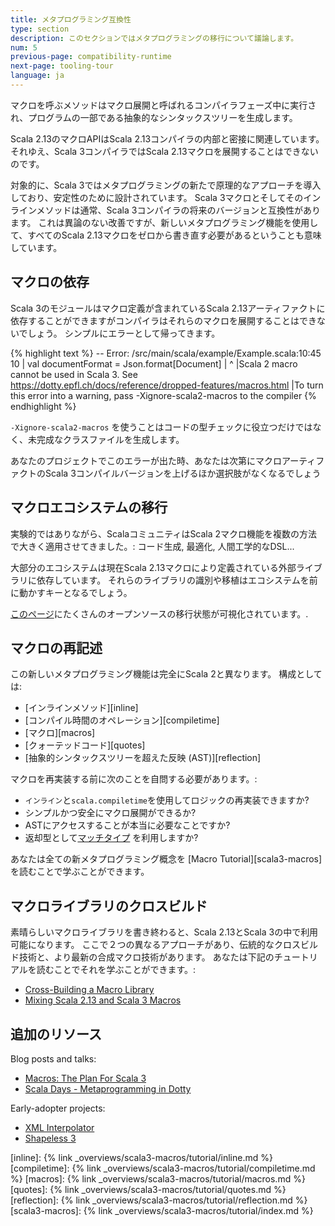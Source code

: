 ```yaml
---
title: メタプログラミング互換性
type: section
description: このセクションではメタプログラミングの移行について議論します。 
num: 5
previous-page: compatibility-runtime
next-page: tooling-tour
language: ja
---
```


マクロを呼ぶメソッドはマクロ展開と呼ばれるコンパイラフェーズ中に実行され、プログラムの一部である抽象的なシンタックスツリーを生成します。

Scala 2.13のマクロAPIはScala 2.13コンパイラの内部と密接に関連しています。
それゆえ、Scala 3コンパイラではScala 2.13マクロを展開することはできないのです。

対象的に、Scala 3ではメタプログラミングの新たで原理的なアプローチを導入しており、安定性のために設計されています。
Scala 3マクロとそしてそのインラインメソッドは通常、Scala 3コンパイラの将来のバージョンと互換性があります。
これは異論のない改善ですが、新しいメタプログラミング機能を使用して、すべてのScala 2.13マクロをゼロから書き直す必要があるということも意味しています。

## マクロの依存

Scala 3のモジュールはマクロ定義が含まれているScala 2.13アーティファクトに依存することができますがコンパイラはそれらのマクロを展開することはできないでしょう。
シンプルにエラーとして帰ってきます。

{% highlight text %}
 -- Error: /src/main/scala/example/Example.scala:10:45 
 10 |  val documentFormat = Json.format[Document]
    |                            ^
    |Scala 2 macro cannot be used in Scala 3. See https://dotty.epfl.ch/docs/reference/dropped-features/macros.html
    |To turn this error into a warning, pass -Xignore-scala2-macros to the compiler
{% endhighlight %}

`-Xignore-scala2-macros` を使うことはコードの型チェックに役立つだけではなく、未完成なクラスファイルを生成します。

あなたのプロジェクトでこのエラーが出た時、あなたは次第にマクロアーティファクトのScala 3コンパイルバージョンを上げるほか選択肢がなくなるでしょう

## マクロエコシステムの移行

実験的ではありながら、ScalaコミュニティはScala 2マクロ機能を複数の方法で大きく適用させてきました。: コード生成, 最適化, 人間工学的なDSL...

大部分のエコシステムは現在Scala 2.13マクロにより定義されている外部ライブラリに依存しています。
それらのライブラリの識別や移植はエコシステムを前に動かすキーとなるでしょう。

[このページ](https://scalacenter.github.io/scala-3-migration-guide/docs/macros/macro-libraries.html)にたくさんのオープンソースの移行状態が可視化されています。.

## マクロの再記述

この新しいメタプログラミング機能は完全にScala 2と異なります。
構成としては:
- [インラインメソッド][inline]
- [コンパイル時間のオペレーション][compiletime]
- [マクロ][macros]
- [クォーテッドコード][quotes]
- [抽象的シンタックスツリーを超えた反映 (AST)][reflection]

マクロを再実装する前に次のことを自問する必要があります。:
- `インライン`と`scala.compiletime`を使用してロジックの再実装できますか?
- シンプルかつ安全にマクロ展開ができるか?
- ASTにアクセスすることが本当に必要なことですか?
- 返却型として[マッチタイプ](/scala3/reference/new-types/match-types.html) を利用しますか?

あなたは全ての新メタプログラミング概念を [Macro Tutorial][scala3-macros]を読むことで学ぶことができます。

## マクロライブラリのクロスビルド

素晴らしいマクロライブラリを書き終わると、Scala 2.13とScala 3の中で利用可能になります。
ここで２つの異なるアプローチがあり、伝統的なクロスビルド技術と、より最新の合成マクロ技術があります。
あなたは下記のチュートリアルを読むことでそれを学ぶことができます。:
- [Cross-Building a Macro Library](tutorial-macro-cross-building.html)
- [Mixing Scala 2.13 and Scala 3 Macros](tutorial-macro-mixing.html)

## 追加のリソース

Blog posts and talks:
- [Macros: The Plan For Scala 3](https://www.scala-lang.org/blog/2018/04/30/in-a-nutshell.html)
- [Scala Days - Metaprogramming in Dotty](https://www.youtube.com/watch?v=ZfDS_gJyPTc)

Early-adopter projects:
- [XML Interpolator](https://github.com/dotty-staging/xml-interpolator/tree/master)
- [Shapeless 3](https://github.com/dotty-staging/shapeless/tree/shapeless-3)

[inline]: {% link _overviews/scala3-macros/tutorial/inline.md %}
[compiletime]: {% link _overviews/scala3-macros/tutorial/compiletime.md %}
[macros]: {% link _overviews/scala3-macros/tutorial/macros.md %}
[quotes]: {% link _overviews/scala3-macros/tutorial/quotes.md %}
[reflection]: {% link _overviews/scala3-macros/tutorial/reflection.md %}
[scala3-macros]: {% link _overviews/scala3-macros/tutorial/index.md %}
